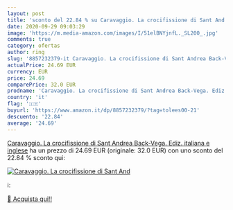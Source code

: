 ```yaml
---
layout: post
title: 'sconto del 22.84 % su Caravaggio. La crocifissione di Sant And  '
date: 2020-09-29 09:03:29
image: 'https://m.media-amazon.com/images/I/51elBNYjnfL._SL200_.jpg'
comments: true
category: ofertas
author: ring
slug: '8857232379-it Caravaggio. La crocifissione di Sant Andrea Back-Vega. Ediz. italiana e inglese'
actualPrice: 24.69 EUR
currency: EUR
price: 24.69
comparePrice: 32.0 EUR
prodname: 'Caravaggio. La crocifissione di Sant Andrea Back-Vega. Ediz. italiana e inglese'
country: 'it'
flag: '🇮🇹'
buyurl: 'https://www.amazon.it/dp/8857232379/?tag=tolees00-21'
descuento: '22.84'
average: '24.69'
---
```


[Caravaggio. La crocifissione di Sant Andrea Back-Vega. Ediz. italiana e inglese](https://www.amazon.it/dp/8857232379/?tag=tolees00-21) ha un prezzo di 24.69 EUR (originale: 32.0 EUR) con uno sconto del 22.84 % sconto qui:

[![Caravaggio. La crocifissione di Sant And](https://m.media-amazon.com/images/I/51elBNYjnfL._SL200_.jpg)](https://www.amazon.it/dp/8857232379/?tag=tolees00-21)

ℹ️:


[🛒 Acquista qui!!](https://www.amazon.it/dp/8857232379/?tag=tolees00-21)

